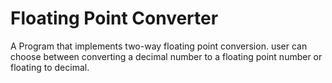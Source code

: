 # Floating Point Converter

A Program that implements two-way floating point conversion. user can choose between converting a decimal number to a floating point number or floating to decimal.
